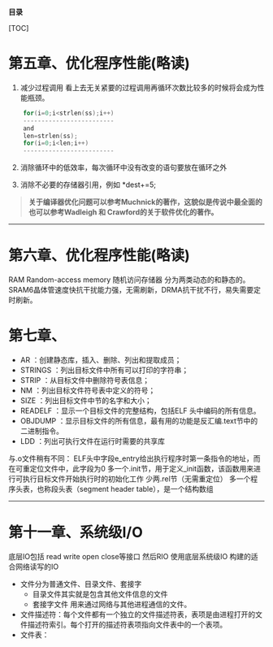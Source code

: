  **目录**

 [TOC]


# 第五章、优化程序性能(略读)
1. 减少过程调用
看上去无关紧要的过程调用再循环次数比较多的时候将会成为性能瓶颈。
```c
    for(i=0;i<strlen(ss);i++)
    -------------------------
    and
    len=strlen(ss);
    for(i=0;i<len;i++)
    -------------------------
``` 
2. 消除循环中的低效率，每次循环中没有改变的语句要放在循环之外  

3. 消除不必要的存储器引用，例如 *dest+=5;
>  **关于编译器优化问题可以参考Muchnick的著作，这貌似是传说中最全面的**
>  **也可以参考Wadleigh 和 Crawford的关于软件优化的著作。**

-----------------------

# 第六章、优化程序性能(略读)
RAM Random-access memory 随机访问存储器 分为两类动态的和静态的。 SRAM6晶体管速度快抗干扰能力强，无需刷新，DRMA抗干扰不行，易失需要定时刷新。
# 第七章、


* AR ：创建静态库，插入、删除、列出和提取成员；
* STRINGS ：列出目标文件中所有可以打印的字符串；
* STRIP ：从目标文件中删除符号表信息；
* NM ：列出目标文件符号表中定义的符号；
* SIZE ：列出目标文件中节的名字和大小；
* READELF ：显示一个目标文件的完整结构，包括ELF 头中编码的所有信息。
* OBJDUMP ：显示目标文件的所有信息，最有用的功能是反汇编.text节中的二进制指令。
* LDD ：列出可执行文件在运行时需要的共享库



与.o文件稍有不同：
ELF头中字段e_entry给出执行程序时第一条指令的地址，而在可重定位文件中，此字段为0
多一个.init节，用于定义_init函数，该函数用来进行可执行目标文件开始执行时的初始化工作
少两.rel节（无需重定位）
多一个程序头表，也称段头表（segment header table），是一个结构数组

------------------------------------

# 第十一章、系统级I/O
底层IO包括 read write open close等接口
然后RIO    使用底层系统级IO 构建的适合网络读写的IO
* 文件分为普通文件、目录文件、套接字
    - 目录文件其实就是包含其他文件信息的文件
    - 套接字文件 用来通过网络与其他进程通信的文件。
* 文件描述符：每个文件都有一个独立的文件描述符表，表项是由进程打开的文件描述符索引。每个打开的描述符表项指向文件表中的一个表项。
* 文件表：

























<meta http-equiv="refresh" content="1">